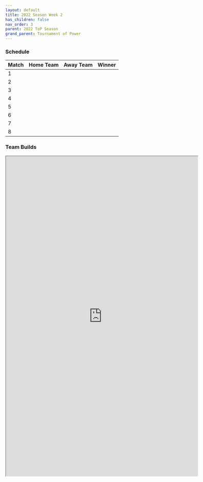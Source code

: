 ```yaml
---
layout: default
title: 2022 Season Week 2
has_children: false
nav_order: 3
parent: 2022 ToP Season
grand_parent: Tournament of Power
---
```


### Schedule

| Match | Home Team | Away Team | Winner |
|:------|:----------|:----------|:-------|
| 1     |           |           |        |
| 2     |           |           |        |
| 3     |           |           |        |
| 4     |           |           |        |
| 5     |           |           |        |
| 6     |           |           |        |
| 7     |           |           |        |
| 8     |           |           |        |



### Team Builds

<iframe width="600" height="1000" scrolling="yes" src="https://docs.google.com/document/d/e/2PACX-1vS1hIWm4siH3vpseyAazv2Gk4voZO3BjsHtsNigiXvHInhEnOXybVkyVXradKYKhSZO2LhJZQcDlteR/pub?embedded=true"</iframe>
